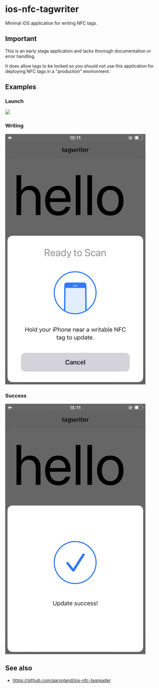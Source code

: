 # ios-nfc-tagwriter

Minimal iOS application for writing NFC tags.

## Important

This is an early stage application and lacks thorough documentation or error handling.

It does allow tags to be locked so you should not use this application for deploying NFC tags in a "production" environment.

## Examples

### Launch

![](images/tagreader.png)

### Writing

![](images/tagwriter-scan.png)

### Success

![](images/tagwriter-success.png)

## See also

* https://github.com/aaronland/ios-nfc-tagreader